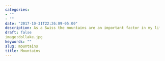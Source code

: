 ```yaml
---
categories:
- ""
- ""
date: "2017-10-31T22:26:09-05:00"
description: As a Swiss the mountains are an important factor in my life. Whether it is for hiking, skiing, snowboarding or just enjoying the fresh air.
draft: false
image:dollake.jpg
keywords: ""
slug: mountains 
title: Mountains
---
```


